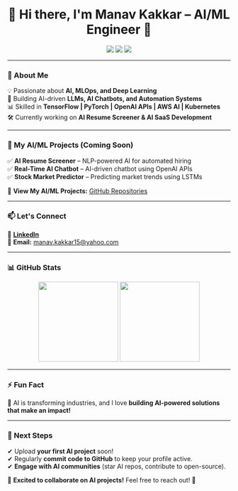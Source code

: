 <h1 align="center">👋 Hi there, I'm Manav Kakkar – AI/ML Engineer 🚀</h1>

<p align="center">
  <img src="https://img.shields.io/badge/AI%20Engineer-%7C%20GenAI%20%7C%20MLOps-%230A66C2?style=flat&logo=ai" />
  <img src="https://img.shields.io/badge/TensorFlow%20-%20PyTorch-%20AWS%20AI-%23FF6F00?style=flat&logo=tensorflow" />
  <img src="https://img.shields.io/badge/OpenAI%20-%20Kubernetes-%20Cloud%20AI-%232ECC71?style=flat&logo=openai" />
</p>

---

### **🔹 About Me**
💡 Passionate about **AI, MLOps, and Deep Learning**  
🎯 Building AI-driven **LLMs, AI Chatbots, and Automation Systems**  
📊 Skilled in **TensorFlow | PyTorch | OpenAI APIs | AWS AI | Kubernetes**  
🛠️ Currently working on **AI Resume Screener & AI SaaS Development**  

---

### **🚀 My AI/ML Projects (Coming Soon)**
✅ **AI Resume Screener** – NLP-powered AI for automated hiring  
✅ **Real-Time AI Chatbot** – AI-driven chatbot using OpenAI APIs  
✅ **Stock Market Predictor** – Predicting market trends using LSTMs  

📂 **View My AI/ML Projects:** [GitHub Repositories](https://github.com/ManavKakkar-AIML?tab=repositories)  

---

### **📫 Let's Connect**
🔗 [**LinkedIn**](https://linkedin.com/in/manav-kakkar-15m2005)  
📩 **Email:** manav.kakkar15@yahoo.com  

---

### **📊 GitHub Stats**
<p align="center">
  <img src="https://github-readme-stats.vercel.app/api?username=ManavKakkar-AIML&show_icons=true&theme=radical" height="180em"/>
  <img src="https://github-readme-stats.vercel.app/api/top-langs/?username=ManavKakkar-AIML&layout=compact&theme=radical" height="180em"/>
</p>

---

### **⚡ Fun Fact**
🧠 AI is transforming industries, and I love **building AI-powered solutions that make an impact!**  

---

### **📌 Next Steps**
✔ Upload **your first AI project** soon!  
✔ Regularly **commit code to GitHub** to keep your profile active.  
✔ **Engage with AI communities** (star AI repos, contribute to open-source).  

🚀 **Excited to collaborate on AI projects!** Feel free to reach out! 🎯  
